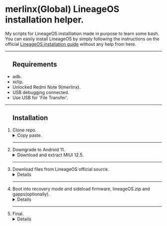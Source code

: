 <h1>merlinx(Global) LineageOS installation helper.</h1>
My scripts for LineageOS installlation made in purpose to learn some bash. You can easily install LineageOS by simply following the instructions on the official <a href="https://wiki.lineageos.org/devices/merlinx/install/#" target="_blank">LineageOS installation guide</a> without any help from here.
<hr>
<ul>
  <h2>Requirements</h2>
  <li>adb.</li>
  <li>xclip.</li>
  <li>Unlocked Redmi Note 9(merlinx).</li>
  <li>USB debugging connected.</li>
  <li>Use USB for 'File Transfer'.</li>
</ul>
<hr>
<ol>
 <h2>Installation</h2>
<li>Clone repo.</li>
<details>
  <summary>Copy paste.</summary>
  <ol>  
  <li>

  ```bash
  cd $HOME
  ```
  </li>
  <li>

  ```bash
  git clone https://github.com/hyperavtr/merlinx-LineageOS-installation-helper.git
  ```
  </li>
  <li>

  ```bash
  cd merlinx-LineageOS-installation-helper
  ```
  </li>

  </ol>
</details>
<hr>
<li>Downgrade to Android 11.</li>
<details>
<summary>Download and extract MIUI 12.5.</summary>
<ol>
  <li><a href="https://mega.nz/file/sPM1iKhJ#wpmeRCT7auMb1mmGI7j6JPnF9vqydEjVWNgbxa86leA" target="_blank">Download MIUI 12.5 Global.</a></li>
  <br>
  <li>
    
  ```bash
  tar -xvf merlin_global_images_V12.5.4.0.RJOMIXM_20220325.0000.00_11.0_global.tar.bz2 -C ~/LineageOS
  ```
  </li>

<details>
  <summary>Make scripts executable.(Optional, just to be sure.)</summary>
<ol>
  <li>
    
  ```bash
  sudo chmod u+x 12540-miui.sh
  ```
  </li>
  <li>

  ```bash
  sudo chmod u+x boot_into_recovery.sh
  ```
  </li>
  <li>
    
  ```bash
  sudo chmod u+x merlin_global_images_V12.5.4.0.RJOMIXM_20220325.0000.00_11.0_global/flash_all.sh
  ```
  </li>
    
</ol>
</details>
<li>
  <p>Launch script & follow to the instructions.<p>
    
  ```bash
  ./12540-miui.sh  
  ```
</li>
</ol>
</details>
<hr>
<li>Download files from LineageOS official source.</li>
<details>
  <summary>Details</summary>
  <a href="https://download.lineageos.org/devices/merlinx/builds" target="_blank">Download LineageOS</a>
  <br>

<figure>
  
  ![alt text](https://github.com/hyperavtr/merlinx-LineageOS-installation-helper/blob/main/assets/images/LineageOSDownload.png?raw=true)
  <figcaption>
    <ol>
      <li>lineage-[ver.(20)-date]-nightly-merlinx-signed.zip</li>
      <li>boot.img(Optional for Magisk)</li>
      <li>recovery.img</li>
    </ol>
  </figcaption>
</figure>

<br>

<a href="https://wiki.lineageos.org/gapps/" target="_blank">Download Gapps</a>
<br>

<figure>
  
  ![alt text](https://github.com/hyperavtr/merlinx-LineageOS-installation-helper/blob/main/assets/images/Gapps.png?raw=true)
  <figcaption>
    <p>LineageOS [ver.(20)] (Android [ver.(13)]) (optional)</p>
  </figcaption>
<figure>
  
</details>
<hr>
<li>Boot into recovery mode and sideload firmware, lineageOS.zip and gapps(optionally).</li>
<details>
  <summary>Details</summary>
  <ol>
    <li>
      <p>Launch script.</p>
      
  ```bash
  ./boot_into_recovery.sh
  ```
  </li>
  <li>.lineageos installation in recovery mode: 
    <ol>
	<li>Now tap Factory Reset, then Format data / factory reset and continue with the formatting process.
	 This will remove encryption and delete all files stored in the internal storage, as well as format your cache partition (if you have one).</li>
	<li>Return to the main menu.</li>
  <li>Sideload the LineageOS .zip package but do not reboot before you read/followed the rest of the instructions!
		On the device, select “Apply Update”, then “Apply from ADB” to begin sideload.
		On the host machine, sideload the package using: 
  <ol>
    <li>
      
  ```bash
    adb -d sideload ./firmwares/fw_12540.zip 
  ```
  </li>
  <li>
    
  ```bash
    adb -d sideload lineageosname.zip.
  ```
  </li>
  <li>
    
  ```bash
    adb -d sideload mindthegapps.zip
  ```
  </li>
  </ol>
  </li>
    </ol>
</li>

  </ol>
  
</details>
<hr>
<li>Final.</li>
<details>
  <summary>Details</summary>
  <p>Once you have installed everything successfully, you can now reboot your device into the OS for the first time!</p>
  <p>Click the back arrow in the top left of the screen, then “Reboot system now”.</p>
</details>
</ol>
